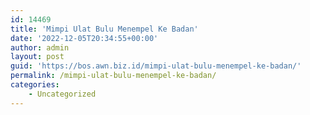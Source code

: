 ```yaml
---
id: 14469
title: 'Mimpi Ulat Bulu Menempel Ke Badan'
date: '2022-12-05T20:34:55+00:00'
author: admin
layout: post
guid: 'https://bos.awn.biz.id/mimpi-ulat-bulu-menempel-ke-badan/'
permalink: /mimpi-ulat-bulu-menempel-ke-badan/
categories:
    - Uncategorized
---
```


